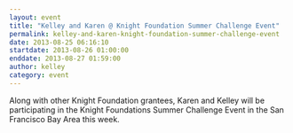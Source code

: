 ```yaml
---
layout: event
title: "Kelley and Karen @ Knight Foundation Summer Challenge Event"
permalink: kelley-and-karen-knight-foundation-summer-challenge-event
date: 2013-08-25 06:16:10
startdate: 2013-08-26 01:00:00
enddate: 2013-08-27 01:59:00
author: kelley
category: event
---
```


Along with other Knight Foundation grantees, Karen and Kelley will be participating in the Knight Foundations Summer Challenge Event in the San Francisco Bay Area this week.
